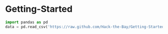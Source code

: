# Getting-Started

``` Python
import pandas as pd
data = pd.read_csv('https://raw.github.com/Hack-the-Bay/Getting-Started/master/sample_data.csv')
